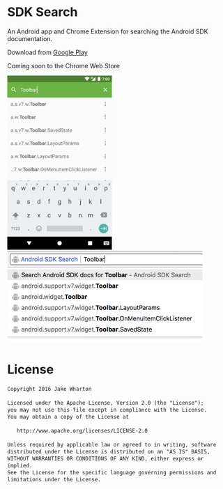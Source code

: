 SDK Search
==========

An Android app and Chrome Extension for searching the Android SDK documentation.

Download from [Google Play](https://play.google.com/store/apps/details?id=com.jakewharton.sdksearch)

Coming soon to the Chrome Web Store

<img src="frontend/android/src/main/play/en-US/listing/phoneScreenshots/1.png" height="400"/>
<img src="frontend/chrome-extension/src/main/store/screenshots/1.png"/>



License
=======

    Copyright 2016 Jake Wharton

    Licensed under the Apache License, Version 2.0 (the "License");
    you may not use this file except in compliance with the License.
    You may obtain a copy of the License at

       http://www.apache.org/licenses/LICENSE-2.0

    Unless required by applicable law or agreed to in writing, software
    distributed under the License is distributed on an "AS IS" BASIS,
    WITHOUT WARRANTIES OR CONDITIONS OF ANY KIND, either express or implied.
    See the License for the specific language governing permissions and
    limitations under the License.
